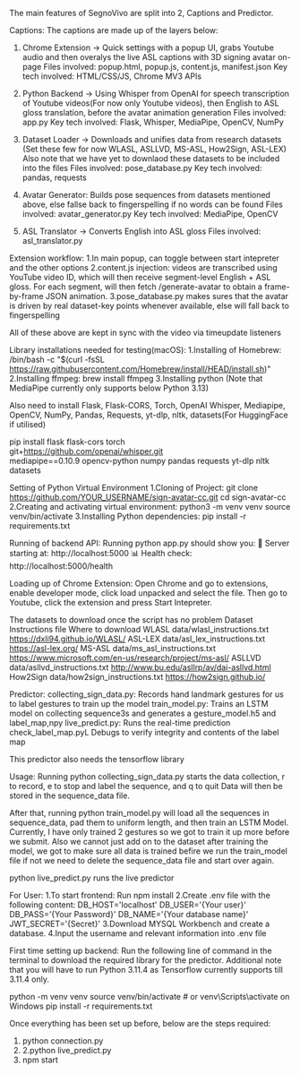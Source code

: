 The main features of SegnoVivo are split into 2, Captions and Predictor.

Captions:
The captions are made up of the layers below:

1. Chrome Extension -> Quick settings with a popup UI, grabs Youtube audio and then overalys the live ASL captions with 3D signing avatar on-page
   Files involved: popup.html, popup.js, content.js, manifest.json
   Key tech involved: HTML/CSS/JS, Chrome MV3 APIs

2. Python Backend -> Using Whisper from OpenAI for speech transcription of Youtube videos(For now only Youtube videos), then English to ASL gloss translation, before the avatar animation generation
   Files involved: app.py
   Key tech involved: Flask, Whisper, MediaPipe, OpenCV, NumPy

3. Dataset Loader -> Downloads and unifies data from research datasets (Set these few for now WLASL, ASLLVD, MS-ASL, How2Sign, ASL-LEX) Also note that we have yet to downlaod these datasets to be included into the files
   Files involved: pose_database.py
   Key tech involved: pandas, requests

4. Avatar Generator: Builds pose sequences from datasets mentioned above, else fallse back to fingerspelling if no words can be found
   Files involved: avatar_generator.py
   Key tech involved: MediaPipe, OpenCV

5. ASL Translator -> Converts English into ASL gloss
   Files involved: asl_translator.py

Extension workflow:
1.In main popup, can toggle between start intepreter and the other options
2.content.js injection:
videos are transcribed using YouTube video ID, which will then receive segment-level English + ASL gloss. For each segment, will then fetch /generate-avatar to obtain a frame-by-frame JSON animation.
3.pose_database.py makes sures that the avatar is driven by real dataset-key points whenever available, else will fall back to fingerspelling

All of these above are kept in sync with the video via timeupdate listeners

Library installations needed for testing(macOS):
1.Installing of Homebrew: /bin/bash -c "$(curl -fsSL https://raw.githubusercontent.com/Homebrew/install/HEAD/install.sh)"
2.Installing ffmpeg: brew install ffmpeg
3.Installing python (Note that MediaPipe currently only supports below Python 3.13)

Also need to install Flask, Flask-CORS, Torch, OpenAI Whisper, Mediapipe, OpenCV, NumPy, Pandas, Requests, yt-dlp, nltk, datasets(For HuggingFace if utilised)

pip install flask flask-cors torch \
 git+https://github.com/openai/whisper.git \
 mediapipe==0.10.9 opencv-python numpy pandas requests yt-dlp nltk datasets


Setting of Python Virtual Environment
1.Cloning of Project: git clone https://github.com/YOUR_USERNAME/sign-avatar-cc.git
cd sign-avatar-cc
2.Creating and activating virtual environment: python3 -m venv venv
source venv/bin/activate
3.Installing Python dependencies: pip install -r requirements.txt

Running of backend API:
Running python app.py should show you:
🚀 Server starting at: http://localhost:5000
📊 Health check: http://localhost:5000/health

Loading up of Chrome Extension:
Open Chrome and go to extensions, enable developer mode, click load unpacked and select the file. Then go to Youtube, click the extension and press Start Intepreter.

The datasets to download once the script has no problem
Dataset
Instructions file
Where to download
WLASL
data/wlasl_instructions.txt
https://dxli94.github.io/WLASL/
ASL-LEX
data/asl_lex_instructions.txt
https://asl-lex.org/
MS-ASL
data/ms_asl_instructions.txt
https://www.microsoft.com/en-us/research/project/ms-asl/
ASLLVD
data/asllvd_instructions.txt
http://www.bu.edu/asllrp/av/dai-asllvd.html
How2Sign
data/how2sign_instructions.txt
https://how2sign.github.io/

Predictor:
collecting_sign_data.py: Records hand landmark gestures for us to label gestures to train up the model
train_model.py: Trains an LSTM model on collecting sequence3s and generates a gesture_model.h5 and label_map,npy
live_predict.py: Runs the real-time prediction
check_label_map.pyL Debugs to verify integrity and contents of the label map

This predictor also needs the tensorflow library

Usage:
Running python collecting_sign_data.py starts the data collection, r to record, e to stop and label the sequence, and q to quit
Data will then be stored in the sequence_data file.

After that, running python train_model.py will load all the sequences in sequence_data, pad them to uniform length, and then train an LSTM Model.
Currently, I have only trained 2 gestures so we got to train it up more before we submit. Also we cannot just add on to the dataset after training the model, we got to make sure all data is trained befire we run the train_model file if not we need to delete the sequence_data file and start over again.

python live_predict.py runs the live predictor


For User:
1.To start frontend: Run npm install
2.Create .env file with the following content:
DB_HOST='localhost'
DB_USER='{Your user}'
DB_PASS='{Your Password}'
DB_NAME='{Your database name}'
JWT_SECRET='{Secret}'
3.Download MYSQL Workbench and create a database.
4.Input the username and relevant information into .env file


First time setting up backend:
Run the following line of command in the terminal to download the required library for the predictor. Additional note that you will have to run Python 3.11.4 as Tensorflow currently supports till 3.11.4 only.

python -m venv venv
source venv/bin/activate   # or venv\Scripts\activate on Windows
pip install -r requirements.txt


Once everything has been set up before, below are the steps required:
1. python connection.py
2. 2.python live_predict.py
3. npm start
